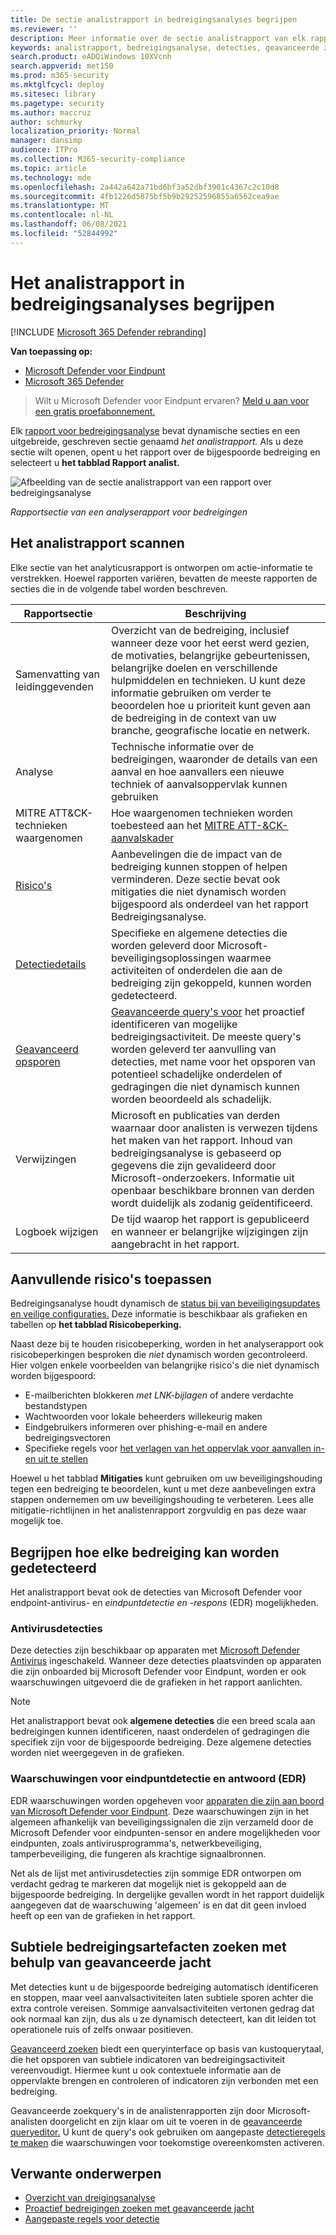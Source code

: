 ```yaml
---
title: De sectie analistrapport in bedreigingsanalyses begrijpen
ms.reviewer: ''
description: Meer informatie over de sectie analistrapport van elk rapport voor bedreigingsanalyse. Meer informatie over bedreigingen, risicobeperking, detecties, geavanceerde zoekquery's en meer.
keywords: analistrapport, bedreigingsanalyse, detecties, geavanceerde zoekquery's, risicobeperking,
search.product: eADQiWindows 10XVcnh
search.appverid: met150
ms.prod: m365-security
ms.mktglfcycl: deploy
ms.sitesec: library
ms.pagetype: security
ms.author: maccruz
author: schmurky
localization_priority: Normal
manager: dansimp
audience: ITPro
ms.collection: M365-security-compliance
ms.topic: article
ms.technology: mde
ms.openlocfilehash: 2a442a642a71bd6bf3a52dbf3901c4367c2c10d8
ms.sourcegitcommit: 4fb1226d5875bf5b9b29252596855a6562cea9ae
ms.translationtype: MT
ms.contentlocale: nl-NL
ms.lasthandoff: 06/08/2021
ms.locfileid: "52844992"
---
```

# <a name="understand-the-analyst-report-in-threat-analytics"></a>Het analistrapport in bedreigingsanalyses begrijpen

[!INCLUDE [Microsoft 365 Defender rebranding](../../includes/microsoft-defender.md)]

**Van toepassing op:**
- [Microsoft Defender voor Eindpunt](https://go.microsoft.com/fwlink/p/?linkid=2154037)
- [Microsoft 365 Defender](https://go.microsoft.com/fwlink/?linkid=2118804)

> Wilt u Microsoft Defender voor Eindpunt ervaren? [Meld u aan voor een gratis proefabonnement.](https://www.microsoft.com/microsoft-365/windows/microsoft-defender-atp?ocid=docs-wdatp-exposedapis-abovefoldlink)

Elk [rapport voor bedreigingsanalyse](threat-analytics.md) bevat dynamische secties en een uitgebreide, geschreven sectie genaamd _het analistrapport._ Als u deze sectie wilt openen, opent u het rapport over de bijgespoorde bedreiging en selecteert u **het tabblad Rapport analist.**

![Afbeelding van de sectie analistrapport van een rapport over bedreigingsanalyse](images/ta-analyst-report-small.png)

_Rapportsectie van een analyserapport voor bedreigingen_

## <a name="scan-the-analyst-report"></a>Het analistrapport scannen 
Elke sectie van het analyticusrapport is ontworpen om actie-informatie te verstrekken. Hoewel rapporten variëren, bevatten de meeste rapporten de secties die in de volgende tabel worden beschreven.

| Rapportsectie | Beschrijving |
|--|--|
| Samenvatting van leidinggevenden | Overzicht van de bedreiging, inclusief wanneer deze voor het eerst werd gezien, de motivaties, belangrijke gebeurtenissen, belangrijke doelen en verschillende hulpmiddelen en technieken. U kunt deze informatie gebruiken om verder te beoordelen hoe u prioriteit kunt geven aan de bedreiging in de context van uw branche, geografische locatie en netwerk. |
| Analyse | Technische informatie over de bedreigingen, waaronder de details van een aanval en hoe aanvallers een nieuwe techniek of aanvalsoppervlak kunnen gebruiken | 
| MITRE ATT&CK-technieken waargenomen | Hoe waargenomen technieken worden toebesteed aan het [MITRE ATT-&CK-aanvalskader](https://attack.mitre.org/) | 
| [Risico's](#apply-additional-mitigations) | Aanbevelingen die de impact van de bedreiging kunnen stoppen of helpen verminderen. Deze sectie bevat ook mitigaties die niet dynamisch worden bijgespoord als onderdeel van het rapport Bedreigingsanalyse. |
| [Detectiedetails](#understand-how-each-threat-can-be-detected) | Specifieke en algemene detecties die worden geleverd door Microsoft-beveiligingsoplossingen waarmee activiteiten of onderdelen die aan de bedreiging zijn gekoppeld, kunnen worden gedetecteerd. | 
| [Geavanceerd opsporen](#find-subtle-threat-artifacts-using-advanced-hunting) | [Geavanceerde query's voor](advanced-hunting-overview.md) het proactief identificeren van mogelijke bedreigingsactiviteit. De meeste query's worden geleverd ter aanvulling van detecties, met name voor het opsporen van potentieel schadelijke onderdelen of gedragingen die niet dynamisch kunnen worden beoordeeld als schadelijk. | 
| Verwijzingen | Microsoft en publicaties van derden waarnaar door analisten is verwezen tijdens het maken van het rapport. Inhoud van bedreigingsanalyse is gebaseerd op gegevens die zijn gevalideerd door Microsoft-onderzoekers. Informatie uit openbaar beschikbare bronnen van derden wordt duidelijk als zodanig geïdentificeerd. | 
| Logboek wijzigen | De tijd waarop het rapport is gepubliceerd en wanneer er belangrijke wijzigingen zijn aangebracht in het rapport. |

## <a name="apply-additional-mitigations"></a>Aanvullende risico's toepassen
Bedreigingsanalyse houdt dynamisch de [status bij van beveiligingsupdates en veilige configuraties.](threat-analytics.md#mitigations-review-list-of-mitigations-and-the-status-of-your-devices) Deze informatie is beschikbaar als grafieken en tabellen op **het tabblad Risicobeperking.**

Naast deze bij te houden risicobeperking, worden in het analyserapport ook risicobeperkingen besproken die _niet_ dynamisch worden gecontroleerd. Hier volgen enkele voorbeelden van belangrijke risico's die niet dynamisch worden bijgespoord:

- E-mailberichten blokkeren _met LNK-bijlagen_ of andere verdachte bestandstypen
- Wachtwoorden voor lokale beheerders willekeurig maken
- Eindgebruikers informeren over phishing-e-mail en andere bedreigingsvectoren
- Specifieke regels voor [het verlagen van het oppervlak voor aanvallen in- en uit te stellen](attack-surface-reduction.md)

Hoewel u het tabblad **Mitigaties** kunt gebruiken om uw beveiligingshouding tegen een bedreiging te beoordelen, kunt u met deze aanbevelingen extra stappen ondernemen om uw beveiligingshouding te verbeteren. Lees alle mitigatie-richtlijnen in het analistenrapport zorgvuldig en pas deze waar mogelijk toe.

## <a name="understand-how-each-threat-can-be-detected"></a>Begrijpen hoe elke bedreiging kan worden gedetecteerd
Het analistrapport bevat ook de detecties van Microsoft Defender voor endpoint-antivirus- en _eindpuntdetectie en -respons_ (EDR) mogelijkheden.

### <a name="antivirus-detections"></a>Antivirusdetecties
Deze detecties zijn beschikbaar op apparaten met [Microsoft Defender Antivirus](/windows/security/threat-protection/microsoft-defender-antivirus/microsoft-defender-antivirus-in-windows-10) ingeschakeld. Wanneer deze detecties plaatsvinden op apparaten die zijn onboarded bij Microsoft Defender voor Eindpunt, worden er ook waarschuwingen uitgevoerd die de grafieken in het rapport aanlichten.

>[!NOTE]
>Het analistrapport bevat ook **algemene detecties** die een breed scala aan bedreigingen kunnen identificeren, naast onderdelen of gedragingen die specifiek zijn voor de bijgespoorde bedreiging. Deze algemene detecties worden niet weergegeven in de grafieken.

### <a name="endpoint-detection-and-response-edr-alerts"></a>Waarschuwingen voor eindpuntdetectie en antwoord (EDR)
EDR waarschuwingen worden opgeheven voor [apparaten die zijn aan boord van Microsoft Defender voor Eindpunt](onboard-configure.md). Deze waarschuwingen zijn in het algemeen afhankelijk van beveiligingssignalen die zijn verzameld door de Microsoft Defender voor eindpunten-sensor en andere mogelijkheden voor eindpunten, zoals antivirusprogramma's, netwerkbeveiliging, tamperbeveiliging, die fungeren als krachtige signaalbronnen.

Net als de lijst met antivirusdetecties zijn sommige EDR ontworpen om verdacht gedrag te markeren dat mogelijk niet is gekoppeld aan de bijgespoorde bedreiging. In dergelijke gevallen wordt in het rapport duidelijk aangegeven dat de waarschuwing 'algemeen' is en dat dit geen invloed heeft op een van de grafieken in het rapport.

## <a name="find-subtle-threat-artifacts-using-advanced-hunting"></a>Subtiele bedreigingsartefacten zoeken met behulp van geavanceerde jacht
Met detecties kunt u de bijgespoorde bedreiging automatisch identificeren en stoppen, maar veel aanvalsactiviteiten laten subtiele sporen achter die extra controle vereisen. Sommige aanvalsactiviteiten vertonen gedrag dat ook normaal kan zijn, dus als u ze dynamisch detecteert, kan dit leiden tot operationele ruis of zelfs onwaar positieven.

[Geavanceerd zoeken](advanced-hunting-overview.md) biedt een queryinterface op basis van kustoquerytaal, die het opsporen van subtiele indicatoren van bedreigingsactiviteit vereenvoudigt. Hiermee kunt u ook contextuele informatie aan de oppervlakte brengen en controleren of indicatoren zijn verbonden met een bedreiging.

Geavanceerde zoekquery's in de analistenrapporten zijn door Microsoft-analisten doorgelicht en zijn klaar om uit te voeren in de [geavanceerde queryeditor.](https://securitycenter.windows.com/advanced-hunting) U kunt de query's ook gebruiken om aangepaste [detectieregels te maken](custom-detection-rules.md) die waarschuwingen voor toekomstige overeenkomsten activeren.


## <a name="related-topics"></a>Verwante onderwerpen
- [Overzicht van dreigingsanalyse](threat-analytics.md)
- [Proactief bedreigingen zoeken met geavanceerde jacht](advanced-hunting-overview.md) 
- [Aangepaste regels voor detectie](custom-detection-rules.md)